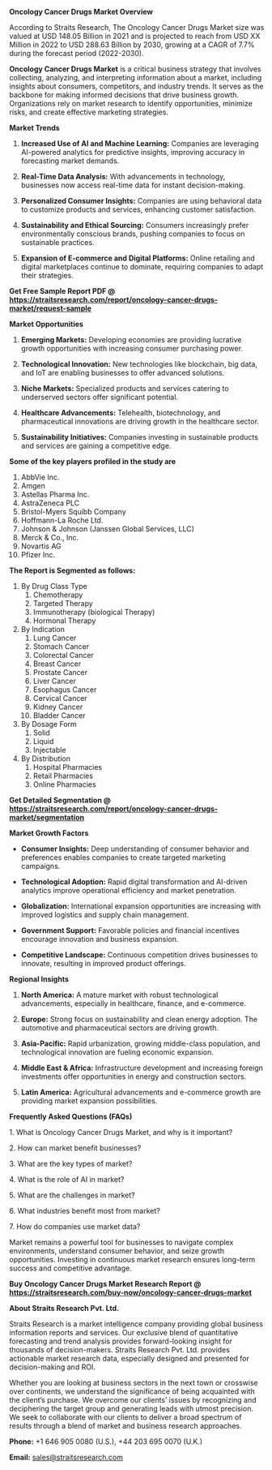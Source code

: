 <p><strong>Oncology Cancer Drugs Market Overview</strong></p>
<p>According to Straits Research, The Oncology Cancer Drugs Market size was valued at USD 148.05 Billion in 2021 and is projected to reach from USD XX Million in 2022 to USD 288.63 Billion by 2030, growing at a CAGR of 7.7% during the forecast period (2022-2030).</p>
<p><strong>Oncology Cancer Drugs Market</strong> is a critical business strategy that involves collecting, analyzing, and interpreting information about a market, including insights about consumers, competitors, and industry trends. It serves as the backbone for making informed decisions that drive business growth. Organizations rely on market research to identify opportunities, minimize risks, and create effective marketing strategies.</p>
<p><strong>Market Trends</strong></p>
<ol>
<li>
<p><strong>Increased Use of AI and Machine Learning:</strong> Companies are leveraging AI-powered analytics for predictive insights, improving accuracy in forecasting market demands.</p>
</li>
<li>
<p><strong>Real-Time Data Analysis:</strong> With advancements in technology, businesses now access real-time data for instant decision-making.</p>
</li>
<li>
<p><strong>Personalized Consumer Insights:</strong> Companies are using behavioral data to customize products and services, enhancing customer satisfaction.</p>
</li>
<li>
<p><strong>Sustainability and Ethical Sourcing:</strong> Consumers increasingly prefer environmentally conscious brands, pushing companies to focus on sustainable practices.</p>
</li>
<li>
<p><strong>Expansion of E-commerce and Digital Platforms:</strong> Online retailing and digital marketplaces continue to dominate, requiring companies to adapt their strategies.</p>
</li>
</ol>
<p><strong>Get Free Sample Report PDF @ <a href=https://straitsresearch.com/report/oncology-cancer-drugs-market/request-sample>https://straitsresearch.com/report/oncology-cancer-drugs-market/request-sample</a></strong></p>
<p><strong>Market Opportunities</strong></p>
<ol>
<li>
<p><strong>Emerging Markets:</strong> Developing economies are providing lucrative growth opportunities with increasing consumer purchasing power.</p>
</li>
<li>
<p><strong>Technological Innovation:</strong> New technologies like blockchain, big data, and IoT are enabling businesses to offer advanced solutions.</p>
</li>
<li>
<p><strong>Niche Markets:</strong> Specialized products and services catering to underserved sectors offer significant potential.</p>
</li>
<li>
<p><strong>Healthcare Advancements:</strong> Telehealth, biotechnology, and pharmaceutical innovations are driving growth in the healthcare sector.</p>
</li>
<li>
<p><strong>Sustainability Initiatives:</strong> Companies investing in sustainable products and services are gaining a competitive edge.</p>
</li>
</ol>
<div>
<div><strong>Some of the key players profiled in the study are</strong></div>
</div>
<p><ol>
<li>AbbVie Inc.</li>
<li>Amgen</li>
<li>Astellas Pharma Inc.</li>
<li>AstraZeneca PLC</li>
<li>Bristol-Myers Squibb Company</li>
<li>Hoffmann-La Roche Ltd.</li>
<li>Johnson &amp; Johnson (Janssen Global Services, LLC)</li>
<li>Merck &amp; Co., Inc.</li>
<li>Novartis AG</li>
<li>Pfizer Inc.</li>
</ol></p>
<p><strong>The Report is Segmented as follows:</strong></p>
<p><ol>
<li>By Drug Class Type
<ol>
<li>Chemotherapy</li>
<li>Targeted Therapy</li>
<li>Immunotherapy (biological Therapy)</li>
<li>Hormonal Therapy</li>
</ol>
</li>
<li>By Indication
<ol>
<li>Lung Cancer</li>
<li>Stomach Cancer</li>
<li>Colorectal Cancer</li>
<li>Breast Cancer</li>
<li>Prostate Cancer</li>
<li>Liver Cancer</li>
<li>Esophagus Cancer</li>
<li>Cervical Cancer</li>
<li>Kidney Cancer</li>
<li>Bladder Cancer</li>
</ol>
</li>
<li>By Dosage Form
<ol>
<li>Solid</li>
<li>Liquid</li>
<li>Injectable</li>
</ol>
</li>
<li>By Distribution
<ol>
<li>Hospital Pharmacies</li>
<li>Retail Pharmacies</li>
<li>Online Pharmacies</li>
</ol>
</li>
</ol></p>
<p><strong>Get Detailed Segmentation @ <a href=https://straitsresearch.com/report/oncology-cancer-drugs-market/segmentation>https://straitsresearch.com/report/oncology-cancer-drugs-market/segmentation</a></strong></p>
<p><strong>Market Growth Factors</strong></p>
<ul>
<li>
<p><strong>Consumer Insights:</strong> Deep understanding of consumer behavior and preferences enables companies to create targeted marketing campaigns.</p>
</li>
<li>
<p><strong>Technological Adoption:</strong> Rapid digital transformation and AI-driven analytics improve operational efficiency and market penetration.</p>
</li>
<li>
<p><strong>Globalization:</strong> International expansion opportunities are increasing with improved logistics and supply chain management.</p>
</li>
<li>
<p><strong>Government Support:</strong> Favorable policies and financial incentives encourage innovation and business expansion.</p>
</li>
<li>
<p><strong>Competitive Landscape:</strong> Continuous competition drives businesses to innovate, resulting in improved product offerings.</p>
</li>
</ul>
<p><strong>Regional Insights</strong></p>
<ol>
<li>
<p><strong>North America:</strong> A mature market with robust technological advancements, especially in healthcare, finance, and e-commerce.</p>
</li>
<li>
<p><strong>Europe:</strong> Strong focus on sustainability and clean energy adoption. The automotive and pharmaceutical sectors are driving growth.</p>
</li>
<li>
<p><strong>Asia-Pacific:</strong> Rapid urbanization, growing middle-class population, and technological innovation are fueling economic expansion.</p>
</li>
<li>
<p><strong>Middle East &amp; Africa:</strong> Infrastructure development and increasing foreign investments offer opportunities in energy and construction sectors.</p>
</li>
<li>
<p><strong>Latin America:</strong> Agricultural advancements and e-commerce growth are providing market expansion possibilities.</p>
</li>
</ol>
<p><strong>Frequently Asked Questions (FAQs)</strong></p>
<p>1. What is Oncology Cancer Drugs Market, and why is it important?</p>
<p>2. How can market benefit businesses?</p>
<p>3. What are the key types of market?</p>
<p>4. What is the role of AI in market?</p>
<p>5. What are the challenges in market?</p>
<p>6. What industries benefit most from market?</p>
<p>7. How do companies use market data?</p>
<p>Market remains a powerful tool for businesses to navigate complex environments, understand consumer behavior, and seize growth opportunities. Investing in continuous market research ensures long-term success and competitive advantage.</p>
<p><strong>Buy Oncology Cancer Drugs Market Research Report @ <a href=https://straitsresearch.com/buy-now/oncology-cancer-drugs-market>https://straitsresearch.com/buy-now/oncology-cancer-drugs-market</a></strong></p>
<p><strong>About Straits Research Pvt. Ltd.</strong></p>
<p>Straits Research is a market intelligence company providing global business information reports and services. Our exclusive blend of quantitative forecasting and trend analysis provides forward-looking insight for thousands of decision-makers. Straits Research Pvt. Ltd. provides actionable market research data, especially designed and presented for decision-making and ROI.</p>
<p>Whether you are looking at business sectors in the next town or crosswise over continents, we understand the significance of being acquainted with the client&rsquo;s purchase. We overcome our clients&rsquo; issues by recognizing and deciphering the target group and generating leads with utmost precision. We seek to collaborate with our clients to deliver a broad spectrum of results through a blend of market and business research approaches.</p>
<p><strong>Phone:</strong> +1 646 905 0080 (U.S.), +44 203 695 0070 (U.K.)</p>
<p><strong>Email:</strong> <u><a href=mailto:sales@straitsresearch.com>sales@straitsresearch.com</a></u></p>

